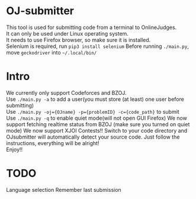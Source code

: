 # OJ-submitter
This tool is used for submitting code from a terminal to OnlineJudges.  
It can only be used under Linux operating system.  
It needs to use Firefox browser, so make sure it is installed.  
Selenium is required, run `pip3 install selenium`
Before running `./main.py`, move `geckodriver` into `~/.local/bin/`  

# Intro
We currently only support Codeforces and BZOJ.  
Use `./main.py -a` to add a user(you must store (at least) one user before submitting)  
Use `./main.py -oj={OJname} -p={problemID} -c={code_path}` to submit  
Use `./main.py -q` to enable quiet mode(will not open GUI Firefox)
We now support fetching realtime status from BZOJ (make sure you turned on quiet mode)
We now support XJOI Contests!! Switch to your code directory and OJsubmitter will automatically detect your source code.
Just follow the instructions, everything will be alright!  
Enjoy!!

# TODO
Language selection
Remember last submission

